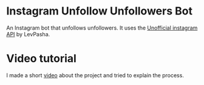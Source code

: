 # Instagram Unfollow Unfollowers Bot
An Instagram bot that unfollows unfollowers. It uses the <a href ="https://github.com/LevPasha/Instagram-API-python">Unofficial instagram API</a> by LevPasha.

# Video tutorial
I made a short <a href ="https://www.youtube.com/watch?v=L4KHj9rcteE">video</a> about the project and tried to explain the process.
